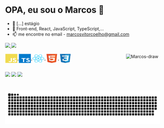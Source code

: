 <h1> OPA, eu sou o Marcos 👋 </h1> 

- 🔭 [...] estágio
- 🌱 Front-end, React, JavaScript, TypeScript,...
- 📫 me encontre no email - marcosvitorcoelho@gmail.com

<div>
  <a href="https://github.com/marcosVitorCoelho">
  <img height="180em" src="https://github-readme-stats.vercel.app/api?username=marcosVitorCoelho&show_icons=true&theme=react&include_all_commits=true&count_private=true"/>
  <img height="180em" src="https://github-readme-stats.vercel.app/api/top-langs/?username=marcosVitorCoelho&layout=compact&langs_count=7&theme=react"/>
</div>
  
<div style="display: inline_block"><br>
  <img align="center" alt="Marcos-Js" height="30" width="40" src="https://raw.githubusercontent.com/devicons/devicon/master/icons/javascript/javascript-plain.svg">
  <img align="center" alt="Marcos-Ts" height="30" width="40" src="https://raw.githubusercontent.com/devicons/devicon/master/icons/typescript/typescript-plain.svg">
  <img align="center" alt="Marcos-React" height="30" width="40" src="https://raw.githubusercontent.com/devicons/devicon/master/icons/react/react-original.svg">
  <img align="center" alt="Marcos-HTML" height="30" width="40" src="https://raw.githubusercontent.com/devicons/devicon/master/icons/html5/html5-original.svg">
  <img align="center" alt="Marcos-CSS" height="30" width="40" src="https://raw.githubusercontent.com/devicons/devicon/master/icons/css3/css3-original.svg">
  <img align="right" alt="Marcos-draw" height="120" width="110" src="https://share-cdn.picrew.me/shareImg/org/202109/94097_BDcbg0GX.png">
</div>

##
  
<div> 
  <a href="https://www.instagram.com/marcos.vitor_c/" target="_blank"><img src="https://img.shields.io/badge/-Instagram-%23E4405F?style=for-the-badge&logo=instagram&logoColor=white" target="_blank"></a>
  <a href = "mailto:marcosvitorcoelho@gmail.com"><img src="https://img.shields.io/badge/-Gmail-%23333?style=for-the-badge&logo=gmail&logoColor=white" target="_blank"></a>
  <a href="https://www.linkedin.com/in/marcos-vitor-coelho-pereira-839b92171/" target="_blank"><img src="https://img.shields.io/badge/-LinkedIn-%230077B5?style=for-the-badge&logo=linkedin&logoColor=white" target="_blank"></a> 
  
  ![Snake animation](https://github.com/marcosVitorCoelho/marcosVitorCoelho/blob/output/github-contribution-grid-snake.svg)
</div>
  
  
